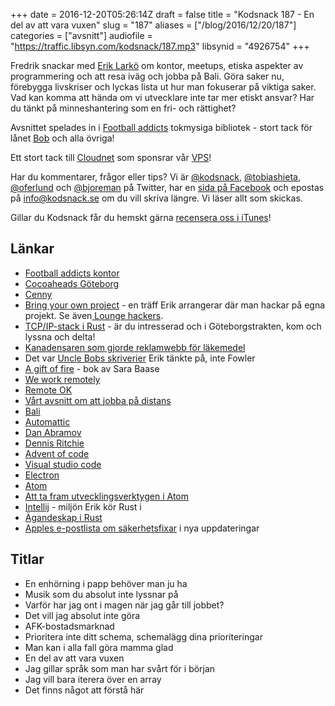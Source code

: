 +++
date = 2016-12-20T05:26:14Z
draft = false
title = "Kodsnack 187 - En del av att vara vuxen"
slug = "187"
aliases = ["/blog/2016/12/20/187"]
categories = ["avsnitt"]
audiofile = "https://traffic.libsyn.com/kodsnack/187.mp3"
libsynid = "4926754"
+++

Fredrik snackar med [Erik Larkö](https://twitter.com/eriklarko) om kontor, meetups, etiska aspekter av programmering och att resa iväg och jobba på Bali. Göra saker nu, förebygga livskriser och lyckas lista ut hur man fokuserar på viktiga saker. Vad kan komma att hända om vi utvecklare inte tar mer etiskt ansvar? Har du tänkt på minneshantering som en fri- och rättighet?

Avsnittet spelades in i [Football addicts](https://www.footballaddicts.com/) tokmysiga bibliotek - stort tack för lånet [Bob](https://twitter.com/b0bben) och alla övriga!

Ett stort tack till [Cloudnet](http://www.cloudnet.se) som sponsrar vår [VPS](http://en.wikipedia.org/wiki/Virtual_private_server)!

Har du kommentarer, frågor eller tips? Vi är [@kodsnack](https://www.twitter.com/kodsnack), [@tobiashieta](https://www.twitter.com/tobiashieta), [@oferlund](https://www.twitter.com/oferlund) och [@bjoreman](https://www.twitter.com/bjoreman) på Twitter, har en [sida på Facebook](https://www.facebook.com/kodsnack) och epostas på [info@kodsnack.se](mailto:info@kodsnack.se) om du vill skriva längre. Vi läser allt som skickas.

Gillar du Kodsnack får du hemskt gärna [recensera oss i iTunes](http://itunes.apple.com/se/podcast/kodsnack/id561631498?l=en)!

## Länkar ##
* [Football addicts kontor](http://blog.footballaddicts.com/the-worlds-best-office/)
* [Cocoaheads Göteborg](https://www.meetup.com/cocoaheads-goteborg/)
* [Cenny](https://twitter.com/Cennydavidsson)
* [Bring your own project](https://www.meetup.com/Bring-Your-Own-Project-Gothenburg/) - en träff Erik arrangerar där man hackar på egna projekt. Se även[ Lounge hackers](https://www.meetup.com/Goteborg-Lounge-Hackers/).
* [TCP/IP-stack i Rust](https://www.meetup.com/Bring-Your-Own-Project-Gothenburg/events/236050059/) - är du intresserad och i Göteborgstrakten, kom och lyssna och delta!
* [Kanadensaren som gjorde reklamwebb för läkemedel](https://medium.freecodecamp.com/the-code-im-still-ashamed-of-e4c021dff55e#.izwqp96lz)
* Det var [Uncle Bobs skriverier](http://blog.cleancoder.com/uncle-bob/2014/11/15/WeRuleTheWorld.html) Erik tänkte på, inte Fowler
* [A gift of fire](https://www.amazon.com/Gift-Fire-Ethical-Computing-Technology/dp/0132492679) - bok av Sara Baase
* [We work remotely](https://weworkremotely.com/)
* [Remote OK](https://remoteok.io/)
* [Vårt avsnitt om att jobba på distans](https://kodsnack.se/164/)
* [Bali](https://en.wikipedia.org/wiki/Bali)
* [Automattic](https://automattic.com/)
* [Dan Abramov](https://twitter.com/dan_abramov?lang=sv)
* [Dennis Ritchie](https://en.wikipedia.org/wiki/Dennis_Ritchie)
* [Advent of code](http://adventofcode.com/)
* [Visual studio code](https://code.visualstudio.com/)
* [Electron](http://electron.atom.io/)
* [Atom](https://atom.io/)
* [Att ta fram utvecklingsverktygen i Atom](https://discuss.atom.io/t/how-to-make-developer-tools-appear/16232)
* [Intellij](https://en.wikipedia.org/wiki/IntelliJ_IDEA) - miljön Erik kör Rust i
* [Ägandeskap i Rust](https://doc.rust-lang.org/book/ownership.html)
* [Apples e-postlista om säkerhetsfixar](https://lists.apple.com/mailman/listinfo/security-announce/) i nya uppdateringar

## Titlar ##
* En enhörning i papp behöver man ju ha
* Musik som du absolut inte lyssnar på
* Varför har jag ont i magen när jag går till jobbet?
* Det vill jag absolut inte göra
* AFK-bostadsmarknad
* Prioritera inte ditt schema, schemalägg dina prioriteringar
* Man kan i alla fall göra mamma glad
* En del av att vara vuxen
* Jag gillar språk som man har svårt för i början
* Jag vill bara iterera över en array
* Det finns något att förstå här